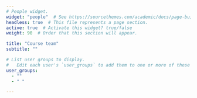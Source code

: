 ```yaml
---
# People widget.
widget: "people"  # See https://sourcethemes.com/academic/docs/page-builder/
headless: true  # This file represents a page section.
active: true  # Activate this widget? true/false
weight: 90  # Order that this section will appear.

title: "Course team"
subtitle: ""

# List user groups to display.
#   Edit each user's `user_groups` to add them to one or more of these groups.
user_groups:
  - ""
  - " "

---
```





